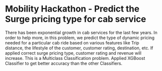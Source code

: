 # Mobility Hackathon -  Predict the Surge pricing type for cab service
There has been exponential growth in cab services for the last few years. In order to help more, in this problem, we predict the type of dynamic pricing needed for a particular cab ride based on various features like Trip distance, the lifestyle of the customer, customer rating, destination, etc.  If applied correct surge pricing type, customer rating and revenue will increase.
This is a Multiclass Classification problem. Applied XGBoost Classifier to get better accuracy than the other Classifiers.
